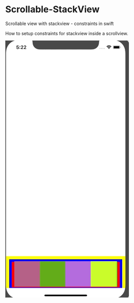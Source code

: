 # Scrollable-StackView
Scrollable view with stackview  - constraints in swift 

How to setup constraints for stackview inside a scrollview. 

![scrolling](https://github.com/TokyoBirdy/Scrollable-StackView/blob/master/scrollable%20stackview.gif)

